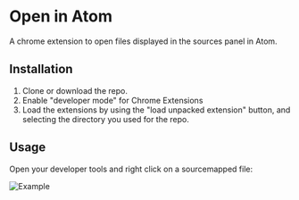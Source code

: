 # Open in Atom
A chrome extension to open files displayed in the sources panel in Atom.


## Installation 
1. Clone or download the repo. 
2. Enable "developer mode" for Chrome Extensions
3. Load the extensions by using the "load unpacked extension" button, and selecting the directory you used for the repo.

## Usage
Open your developer tools and right click on a sourcemapped file:

![Example](https://user-images.githubusercontent.com/78862/118156342-190f4c80-b3ce-11eb-98c5-3a26884b5498.png)
